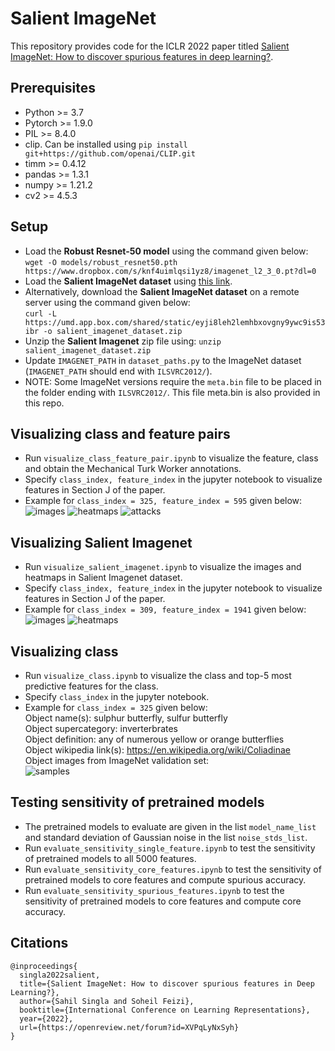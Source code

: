 # Salient ImageNet

This repository provides code for the ICLR 2022 paper titled [Salient ImageNet: How to discover spurious features in deep learning?](https://arxiv.org/abs/2110.04301).

## Prerequisites

+ Python >= 3.7
+ Pytorch >= 1.9.0
+ PIL >= 8.4.0 
+ clip. Can be installed using ```pip install git+https://github.com/openai/CLIP.git``` 
+ timm >= 0.4.12
+ pandas >= 1.3.1
+ numpy >= 1.21.2
+ cv2 >= 4.5.3


## Setup

+ Load the **Robust Resnet-50 model** using the command given below:   
```wget -O models/robust_resnet50.pth  https://www.dropbox.com/s/knf4uimlqsi1yz8/imagenet_l2_3_0.pt?dl=0```
+ Load the **Salient ImageNet dataset** using [this link](https://umd.box.com/s/eyji8leh2lemhbxovgny9ywc9is53ibr). 
+ Alternatively, download the **Salient ImageNet dataset** on a remote server using the command given below:   
```curl -L https://umd.app.box.com/shared/static/eyji8leh2lemhbxovgny9ywc9is53ibr -o salient_imagenet_dataset.zip```
+ Unzip the **Salient Imagenet** zip file using: ```unzip salient_imagenet_dataset.zip```
+ Update ```IMAGENET_PATH``` in ```dataset_paths.py``` to the ImageNet dataset (```IMAGENET_PATH``` should end with ```ILSVRC2012/```).
+ NOTE: Some ImageNet versions require the ```meta.bin``` file to be placed in the folder ending with ```ILSVRC2012/```. This file meta.bin is also provided in this repo. 

## Visualizing class and feature pairs

+ Run ```visualize_class_feature_pair.ipynb``` to visualize the feature, class and obtain the Mechanical Turk Worker annotations. 
+ Specify ```class_index, feature_index``` in the jupyter notebook to visualize features in Section J of the paper.
+ Example for ```class_index = 325, feature_index = 595``` given below:
![images](./demo_images/325_595_images.jpg)
![heatmaps](./demo_images/325_595_heatmaps.jpg)
![attacks](./demo_images/325_595_attacks.jpg)

## Visualizing Salient Imagenet

+ Run ```visualize_salient_imagenet.ipynb``` to visualize the images and heatmaps in Salient Imagenet dataset. 
+ Specify ```class_index, feature_index``` in the jupyter notebook to visualize features in Section J of the paper.
+ Example for ```class_index = 309, feature_index = 1941``` given below:
![images](./demo_images/309_1941_images.jpg)
![heatmaps](./demo_images/309_1941_heatmaps.jpg)

## Visualizing class

+ Run ```visualize_class.ipynb``` to visualize the class and top-5 most predictive features for the class.
+ Specify ```class_index``` in the jupyter notebook.
+ Example for ```class_index = 325``` given below:   
Object name(s): sulphur butterfly, sulfur butterfly   
Object supercategory: inverterbrates   
Object definition: any of numerous yellow or orange butterflies    
Object wikipedia link(s): https://en.wikipedia.org/wiki/Coliadinae     
Object images from ImageNet validation set:      
![samples](./demo_images/325_samples.jpg)

## Testing sensitivity of pretrained models

+ The pretrained models to evaluate are given in the list ```model_name_list``` and standard deviation of Gaussian noise in the list ```noise_stds_list```.
+ Run ```evaluate_sensitivity_single_feature.ipynb``` to test the sensitivity of pretrained models to all 5000 features. 
+ Run ```evaluate_sensitivity_core_features.ipynb``` to test the sensitivity of pretrained models to core features and compute spurious accuracy. 
+ Run ```evaluate_sensitivity_spurious_features.ipynb``` to test the sensitivity of pretrained models to core features and compute core accuracy. 


## Citations

```
@inproceedings{
  singla2022salient,
  title={Salient ImageNet: How to discover spurious features in Deep Learning?},
  author={Sahil Singla and Soheil Feizi},
  booktitle={International Conference on Learning Representations},
  year={2022},
  url={https://openreview.net/forum?id=XVPqLyNxSyh}
}
```
